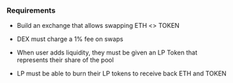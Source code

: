 ### Requirements

-   Build an exchange that allows swapping ETH <> TOKEN

-   DEX must charge a 1% fee on swaps

-   When user adds liquidity, they must be given an LP Token that represents their share of the pool

-   LP must be able to burn their LP tokens to receive back ETH and TOKEN
